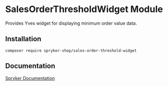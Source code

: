 # SalesOrderThresholdWidget Module

Provides Yves widget for displaying minimum order value data.

## Installation

```
composer require spryker-shop/sales-order-threshold-widget
```

## Documentation

[Spryker Documentation](https://academy.spryker.com)

